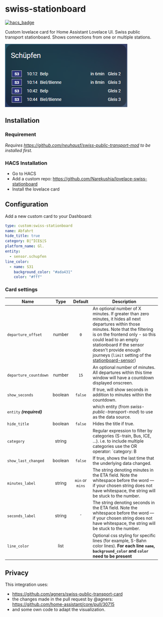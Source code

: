 # swiss-stationboard

[![hacs_badge](https://img.shields.io/badge/HACS-Default-orange.svg)](https://github.com/custom-components/hacs)

Custom lovelace card for Home Assistant Lovelace UI.
Swiss public transport stationboard. Shows connections from one or multiple stations.

![Stationboard "Schüpfen"](https://github.com/Narekushia/lovelace-swiss-stationboard/blob/main/img/stationboard-1.png?raw=true "Stationboard Schüpfen")

## Installation

### Requirement

_Requires https://github.com/neuhausf/swiss-public-transport-mod to be installed first._

### HACS Installation

- Go to HACS
- Add a custom repo: https://github.com/Narekushia/lovelace-swiss-stationboard
- Install the lovelace card

## Configuration

Add a new custom card to your Dashboard:

```YAML
type: custom:swiss-stationboard
name: Abfahrt
hide_title: true
category: B|^ICE$|S
platform_name: Gl.
entity:
  - sensor.schupfen
line_color:
  - name: S31
    background_color: "#ada431"
    color: "#fff"
```

### Card settings

| Name | Type | Default | Description |
| ---- | :---: | :---: | ----------- |
| `departure_offset` | number | `0` | An optional number of X minutes. If greater than zero minutes, it hides all next departures within those minutes.  Note that the filtering is on the frontend only - so this could lead to an empty stationboard if the sensor doesn't provide enough journeys (`limit` setting of the [stationboard-sensor](https://github.com/neuhausf/swiss-public-transport-mod)) |
| `departure_countdown` | number | `15` | An optional number of minutes. All departures within this time window will have a countdown displayed onscreen. |
| `show_seconds` | boolean | `false` | If true, will show seconds in addition to minutes within the countdown. |
| `entity` ***(required)*** | | | which entity (from *swiss-public-transport-mod*) to use as the data source. |
| `hide_title` | boolean | `false` | Hides the title if true. |
| `category` | string | | Regular expression to filter by categories (S-train, Bus, ICE, ...).  i.e. to include multiple categories use the OR operator: `category: B|^ICE$|S` |
| `show_last_changed` | boolean | `false` | If true, shows the last time that the underlying data changed. |
| `minutes_label` | string | `min` or `mins` | The string denoting minutes in the ETA field.  Note the whitespace before the word — if your chosen string does not have whitespace, the string will be stuck to the number. |
| `seconds_label` | string | `″` | The string denoting seconds in the ETA field. Note the whitespace before the word — if your chosen string does not have whitespace, the string will be stuck to the number. |
| `line_color` | list |  | Optional css styling for specific lines (for example, S-Bahn color lines). **For each line `name`, `background_color` and `color` need to be present** |

## Privacy

This integration uses:

- https://github.com/agners/swiss-public-transport-card
- the changes made in the pull request by @agners: https://github.com/home-assistant/core/pull/30715
- and some own code to adapt the visualization.
